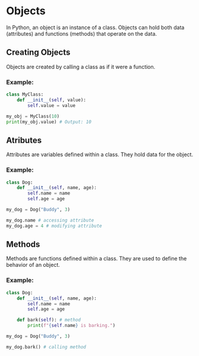 # Objects

In Python, an object is an instance of a class. Objects can hold both data (attributes) and functions (methods) that operate on the data.

## Creating Objects

Objects are created by calling a class as if it were a function.

### Example:
```python
class MyClass:
    def __init__(self, value):
        self.value = value

my_obj = MyClass(10)
print(my_obj.value) # Output: 10
```

## Atributes

Attributes are variables defined within a class. They hold data for the object.

### Example:
```python
class Dog:
    def __init__(self, name, age):
        self.name = name
        self.age = age

my_dog = Dog("Buddy", 3)

my_dog.name # accessing attribute
my_dog.age = 4 # modifying attribute
```

## Methods

Methods are functions defined within a class. They are used to define the behavior of an object.

### Example:
```python
class Dog:
    def __init__(self, name, age):
        self.name = name
        self.age = age

    def bark(self): # method
        print(f"{self.name} is barking.")

my_dog = Dog("Buddy", 3)

my_dog.bark() # calling method
```
